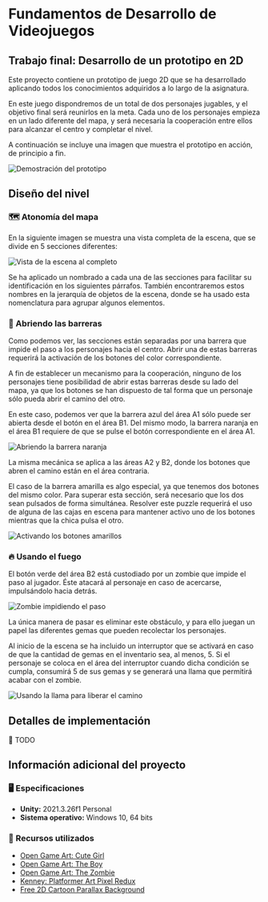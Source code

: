 # Fundamentos de Desarrollo de Videojuegos

## Trabajo final: Desarrollo de un prototipo en 2D

Este proyecto contiene un prototipo de juego 2D que se ha desarrollado aplicando todos los conocimientos adquiridos a lo largo de la asignatura.

En este juego dispondremos de un total de dos personajes jugables, y el objetivo final será reunirlos en la meta. Cada uno de los personajes empieza en un lado diferente del mapa, y será necesaria la cooperación entre ellos para alcanzar el centro y completar el nivel.

A continuación se incluye una imagen que muestra el prototipo en acción, de principio a fin.

![Demostración del prototipo](./Screenshots/2d-prototype-demo.gif)

## Diseño del nivel

### 🗺 Atonomía del mapa

En la siguiente imagen se muestra una vista completa de la escena, que se divide en 5 secciones diferentes:

![Vista de la escena al completo](./Screenshots/level-section-overview.png)

Se ha aplicado un nombrado a cada una de las secciones para facilitar su identificación en los siguientes párrafos. También encontraremos estos nombres en la jerarquía de objetos de la escena, donde se ha usado esta nomenclatura para agrupar algunos elementos.

### 🚧 Abriendo las barreras

Como podemos ver, las secciones están separadas por una barrera que impide el paso a los personajes hacia el centro. Abrir una de estas barreras requerirá la activación de los botones del color correspondiente.

A fin de establecer un mecanismo para la cooperación, ninguno de los personajes tiene posibilidad de abrir estas barreras desde su lado del mapa, ya que los botones se han dispuesto de tal forma que un personaje sólo pueda abrir el camino del otro.

En este caso, podemos ver que la barrera azul del área A1 sólo puede ser abierta desde el botón en el área B1. Del mismo modo, la barrera naranja en el área B1 requiere de que se pulse el botón correspondiente en el área A1.

![Abriendo la barrera naranja](./Screenshots/opening-red-barrier.gif)

La misma mecánica se aplica a las áreas A2 y B2, donde los botones que abren el camino están en el área contraria.

El caso de la barrera amarilla es algo especial, ya que tenemos dos botones del mismo color. Para superar esta sección, será necesario que los dos sean pulsados de forma simultánea. Resolver este puzzle requerirá el uso de alguna de las cajas en escena para mantener activo uno de los botones mientras que la chica pulsa el otro.

![Activando los botones amarillos](./Screenshots/opening-yellow-barrier.gif)

### 🔥 Usando el fuego

El botón verde del área B2 está custodiado por un zombie que impide el paso al jugador. Éste atacará al personaje en caso de acercarse, impulsándolo hacia detrás.

![Zombie impidiendo el paso](./Screenshots/zombie-attack-preview.gif)

La única manera de pasar es eliminar este obstáculo, y para ello juegan un papel las diferentes gemas que pueden recolectar los personajes.

Al inicio de la escena se ha incluido un interruptor que se activará en caso de que la cantidad de gemas en el inventario sea, al menos, 5. Si el personaje se coloca en el área del interruptor cuando dicha condición se cumpla, consumirá 5 de sus gemas y se generará una llama que permitirá acabar con el zombie.

![Usando la llama para liberar el camino](./Screenshots/flame-usage-preview.gif)

## Detalles de implementación

:memo: TODO

## Información adicional del proyecto

### 🖥️ Especificaciones

- **Unity:** 2021.3.26f1 Personal
- **Sistema operativo:** Windows 10, 64 bits

### 🎨 Recursos utilizados

- [Open Game Art: Cute Girl](https://opengameart.org/content/cute-girl-free-sprites)
- [Open Game Art: The Boy](https://opengameart.org/content/the-boy-free-sprites)
- [Open Game Art: The Zombie](https://opengameart.org/content/the-zombie-free-sprites)
- [Kenney: Platformer Art Pixel Redux](https://kenney.nl/assets/platformer-art-pixel-redux)
- [Free 2D Cartoon Parallax Background](https://assetstore.unity.com/packages/2d/environments/free-2d-cartoon-parallax-background-205812)
